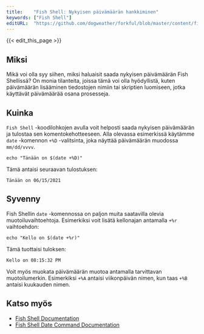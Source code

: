 ```yaml
---
title:    "Fish Shell: Nykyisen päivämäärän hankkiminen"
keywords: ["Fish Shell"]
editURL:  "https://github.com/dogweather/forkful/blob/master/content/fi/fish-shell/getting-the-current-date.md"
---
```


{{< edit_this_page >}}

## Miksi
Mikä voi olla syy siihen, miksi haluaisit saada nykyisen päivämäärän Fish Shellissä? On monia tilanteita, joissa tämä voi olla hyödyllistä, kuten päivämäärän lisääminen tiedostojen nimiin tai skriptien luomiseen, jotka käyttävät päivämäärää osana prosesseja.

## Kuinka
```Fish Shell``` -koodilohkojen avulla voit helposti saada nykyisen päivämäärän ja tulostaa sen komentokehotteeseen. Alla olevassa esimerkissä käytämme ```date``` -komennon ```+%D``` -valitsinta, joka näyttää päivämäärän muodossa ```mm/dd/vvvv```.

```Fish Shell
echo "Tänään on $(date +%D)"
```

Tämä antaisi seuraavan tulostuksen:

```
Tänään on 06/15/2021
```

## Syvenny
Fish Shellin ```date``` -komennossa on paljon muita saatavilla olevia muotoiluvaihtoehtoja. Esimerkiksi voit lisätä kellonajan antamalla ```+%r``` vaihtoehdon:

```Fish Shell
echo "Kello on $(date +%r)"
```

Tämä tuottaisi tuloksen:

```
Kello on 08:15:32 PM
```

Voit myös muokata päivämäärän muotoa antamalla tarvittavan muotoilumerkin. Esimerkiksi ```+%A``` antaisi viikonpäivän nimen, kun taas ```+%B``` antaisi kuukauden nimen.

## Katso myös
- [Fish Shell Documentation](https://fishshell.com/docs/current/index.html)
- [Fish Shell Date Command Documentation](https://fishshell.com/docs/current/cmds/date.html)